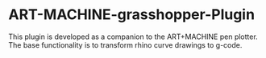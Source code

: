 # ART-MACHINE-grasshopper-Plugin


This plugin is developed as a companion to the ART+MACHINE pen plotter. 
The base functionality is to transform rhino curve drawings to g-code.
